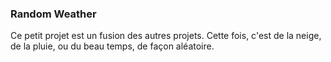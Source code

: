### Random Weather

Ce petit projet est un fusion des autres projets. Cette fois, c'est de la neige, de la pluie, ou du beau temps, de façon aléatoire.


